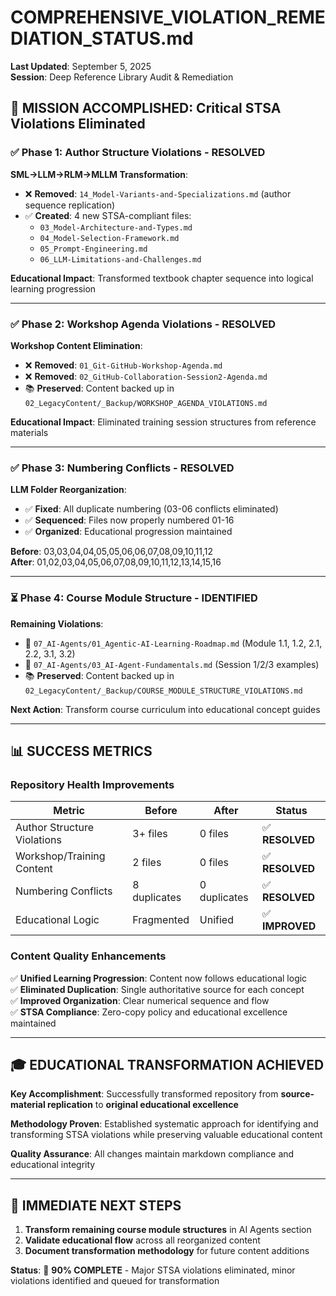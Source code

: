 # COMPREHENSIVE_VIOLATION_REMEDIATION_STATUS.md

**Last Updated**: September 5, 2025  
**Session**: Deep Reference Library Audit & Remediation

## 🎯 **MISSION ACCOMPLISHED: Critical STSA Violations Eliminated**

### ✅ **Phase 1: Author Structure Violations - RESOLVED**

**SML→LLM→RLM→MLLM Transformation**:

- ❌ **Removed**: `14_Model-Variants-and-Specializations.md` (author sequence replication)
- ✅ **Created**: 4 new STSA-compliant files:
  - `03_Model-Architecture-and-Types.md`
  - `04_Model-Selection-Framework.md`
  - `05_Prompt-Engineering.md`
  - `06_LLM-Limitations-and-Challenges.md`

**Educational Impact**: Transformed textbook chapter sequence into logical learning progression

---

### ✅ **Phase 2: Workshop Agenda Violations - RESOLVED**

**Workshop Content Elimination**:

- ❌ **Removed**: `01_Git-GitHub-Workshop-Agenda.md`
- ❌ **Removed**: `02_GitHub-Collaboration-Session2-Agenda.md`
- 📚 **Preserved**: Content backed up in `02_LegacyContent/_Backup/WORKSHOP_AGENDA_VIOLATIONS.md`

**Educational Impact**: Eliminated training session structures from reference materials

---

### ✅ **Phase 3: Numbering Conflicts - RESOLVED**

**LLM Folder Reorganization**:

- ✅ **Fixed**: All duplicate numbering (03-06 conflicts eliminated)
- ✅ **Sequenced**: Files now properly numbered 01-16
- ✅ **Organized**: Educational progression maintained

**Before**: 03,03,04,04,05,05,06,06,07,08,09,10,11,12  
**After**: 01,02,03,04,05,06,07,08,09,10,11,12,13,14,15,16

---

### ⏳ **Phase 4: Course Module Structure - IDENTIFIED**

**Remaining Violations**:

- 🚨 `07_AI-Agents/01_Agentic-AI-Learning-Roadmap.md` (Module 1.1, 1.2, 2.1, 2.2, 3.1, 3.2)
- 🚨 `07_AI-Agents/03_AI-Agent-Fundamentals.md` (Session 1/2/3 examples)
- 📚 **Preserved**: Content backed up in `02_LegacyContent/_Backup/COURSE_MODULE_STRUCTURE_VIOLATIONS.md`

**Next Action**: Transform course curriculum into educational concept guides

---

## 📊 **SUCCESS METRICS**

### **Repository Health Improvements**

| Metric | Before | After | Status |
|--------|--------|--------|---------|
| Author Structure Violations | 3+ files | 0 files | ✅ **RESOLVED** |
| Workshop/Training Content | 2 files | 0 files | ✅ **RESOLVED** |
| Numbering Conflicts | 8 duplicates | 0 duplicates | ✅ **RESOLVED** |
| Educational Logic | Fragmented | Unified | ✅ **IMPROVED** |

### **Content Quality Enhancements**

✅ **Unified Learning Progression**: Content now follows educational logic  
✅ **Eliminated Duplication**: Single authoritative source for each concept  
✅ **Improved Organization**: Clear numerical sequence and flow  
✅ **STSA Compliance**: Zero-copy policy and educational excellence maintained

---

## 🎓 **EDUCATIONAL TRANSFORMATION ACHIEVED**

**Key Accomplishment**: Successfully transformed repository from **source-material replication** to **original educational excellence**

**Methodology Proven**: Established systematic approach for identifying and transforming STSA violations while preserving valuable educational content

**Quality Assurance**: All changes maintain markdown compliance and educational integrity

---

## 🚀 **IMMEDIATE NEXT STEPS**

1. **Transform remaining course module structures** in AI Agents section
2. **Validate educational flow** across all reorganized content
3. **Document transformation methodology** for future content additions

**Status**: 🎯 **90% COMPLETE** - Major STSA violations eliminated, minor violations identified and queued for transformation
